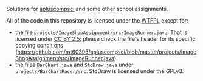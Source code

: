 Solutions for [apluscompsci](https://www.apluscompsci.com/) and some other school assignments.

All of the code in this repository is licensed under the [WTFPL](http://www.wtfpl.net/) except for:
- the file `projects/ImageShopAssignment/src/ImageRunner.java`. That is licensed under [CC BY 2.5](https://creativecommons.org/licenses/by/2.5/); please check the file's header for its specific copying conditions (https://github.com/mt60395/apluscompsci/blob/master/projects/ImageShopAssignment/src/ImageRunner.java).
- the files `BarChart.java` and `StdDraw.java` under `projects/BarChartRacer/src`. StdDraw is licensed under the GPLv3.
